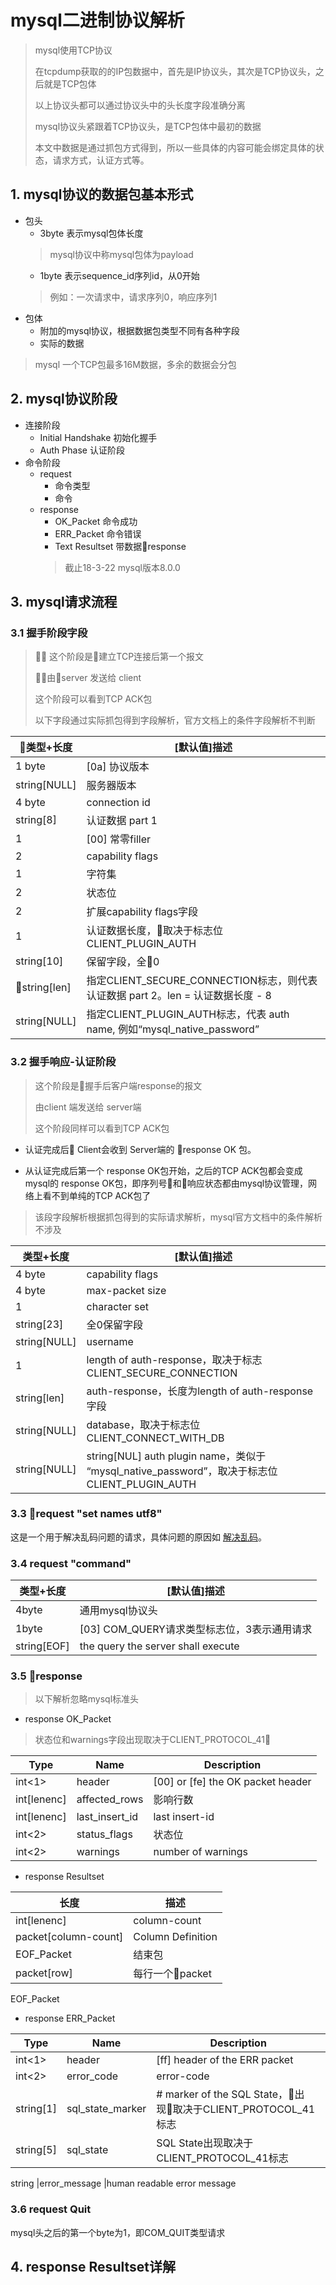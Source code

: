 # mysql二进制协议解析
> mysql使用TCP协议
>
> 在tcpdump获取的的IP包数据中，首先是IP协议头，其次是TCP协议头，之后就是TCP包体
>
> 以上协议头都可以通过协议头中的头长度字段准确分离
>
> mysql协议头紧跟着TCP协议头，是TCP包体中最初的数据
>
> 本文中数据是通过抓包方式得到，所以一些具体的内容可能会绑定具体的状态，请求方式，认证方式等。

## 1. mysql协议的数据包基本形式

- 包头
    - 3byte 表示mysql包体长度
    > mysql协议中称mysql包体为payload
    - 1byte 表示sequence_id序列id，从0开始
    > 例如：一次请求中，请求序列0，响应序列1
- 包体
    - 附加的mysql协议，根据数据包类型不同有各种字段
    - 实际的数据
> mysql 一个TCP包最多16M数据，多余的数据会分包

## 2. mysql协议阶段

- 连接阶段
    - Initial Handshake 初始化握手
    - Auth Phase 认证阶段
- 命令阶段
    - request
        - 命令类型
        - 命令
    - response
        - OK_Packet 命令成功
        - ERR_Packet 命令错误
        - Text Resultset 带数据response
        > 截止18-3-22 mysql版本8.0.0

## 3. mysql请求流程

### 3.1 握手阶段字段

> 这个阶段是建立TCP连接后第一个报文
>
> 由server 发送给 client
>
> 这个阶段可以看到TCP ACK包
>
> 以下字段通过实际抓包得到字段解析，官方文档上的条件字段解析不判断

类型+长度| [默认值]描述
-|-
1 byte           |  [0a] 协议版本
string[NULL]   | 服务器版本
4 byte            | connection id
string[8]     | 认证数据 part 1
1             | [00] 常零filler
2             | capability flags
1             | 字符集
2             | 状态位
2             | 扩展capability flags字段
1 | 认证数据长度，取决于标志位CLIENT_PLUGIN_AUTH
string[10]    | 保留字段，全0
string[len] |指定CLIENT_SECURE_CONNECTION标志，则代表认证数据 part 2。len = 认证数据长度 - 8
string[NULL] | 指定CLIENT_PLUGIN_AUTH标志，代表 auth name, 例如“mysql_native_password”

### 3.2 握手响应-认证阶段
> 这个阶段是握手后客户端response的报文
>
> 由client 端发送给 server端
>
> 这个阶段同样可以看到TCP ACK包

- 认证完成后 Client会收到 Server端的 response OK 包。

- 从认证完成后第一个 response OK包开始，之后的TCP ACK包都会变成mysql的 response OK包，即序列号和响应状态都由mysql协议管理，网络上看不到单纯的TCP ACK包了

> 该段字段解析根据抓包得到的实际请求解析，mysql官方文档中的条件解析不涉及
 
类型+长度| [默认值]描述
-|-
4 byte            | capability flags
4 byte     | max-packet size
1             | character set
string[23]    | 全0保留字段
string[NULL]  | username
1             | length of auth-response，取决于标志CLIENT_SECURE_CONNECTION
string[len]   | auth-response，长度为length of auth-response字段
string[NULL] | database，取决于标志位CLIENT_CONNECT_WITH_DB
string[NULL]    | string[NUL]    auth plugin name，类似于 “mysql_native_password”，取决于标志位CLIENT_PLUGIN_AUTH

### 3.3 request "set names utf8"

这是一个用于解决乱码问题的请求，具体问题的原因如
[解决乱码](http://www.cnblogs.com/hongfei/archive/2011/12/29/set-names-utf8.html)。

### 3.4 request "command"

类型+长度| [默认值]描述
-|-
4byte | 通用mysql协议头
1byte          |    [03] COM_QUERY请求类型标志位，3表示通用请求
string[EOF]   | the query the server shall execute

### 3.5 response

>以下解析忽略mysql标准头

- response OK_Packet

> 状态位和warnings字段出现取决于CLIENT_PROTOCOL_41

Type|	Name|	Description
-|-|-
int<1>	|header	|[00] or [fe] the OK packet header
int[lenenc]	|affected_rows	|影响行数
int[lenenc]	|last_insert_id	|last insert-id
int<2>	|status_flags	|状态位 
int<2>	|warnings	|number of warnings

- response Resultset

长度|描述
-|-
int[lenenc] |column-count
packet[column-count] |Column Definition
EOF_Packet|结束包
packet[row]|每行一个packet
EOF_Packet

- response ERR_Packet

Type	|Name	|Description
-|-|-
int<1>|	header	|[ff] header of the ERR packet
int<2>	|error_code	|error-code
string[1]	|sql_state_marker	|# marker of the SQL State，出现取决于CLIENT_PROTOCOL_41标志
string[5]	|sql_state	|SQL State出现取决于CLIENT_PROTOCOL_41标志

string<EOF>	|error_message	|human readable error message

### 3.6 request Quit

mysql头之后的第一个byte为1，即COM_QUIT类型请求

## 4. response Resultset详解

